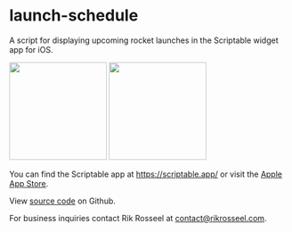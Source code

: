 # launch-schedule
A script for displaying upcoming rocket launches in the Scriptable widget app for iOS.

<img src="https://user-images.githubusercontent.com/36194842/180275473-d1501e37-eb6f-4e2d-81c7-e1030ba98f6b.png" height="175" />
<img src="https://user-images.githubusercontent.com/36194842/180275500-eaad9c54-ce29-41fc-b3e2-6d362671ac59.png" height="175" />


You can find the Scriptable app at https://scriptable.app/ or visit the [Apple App Store](https://apps.apple.com/us/app/scriptable/id1405459188).

View [source code](https://github.com/rik-rosseel/launch-schedule) on Github.

For business inquiries contact Rik Rosseel at contact@rikrosseel.com.
